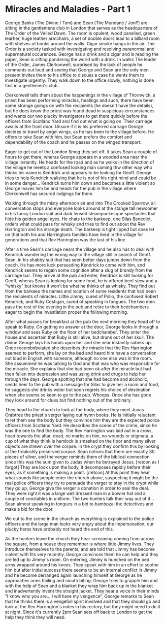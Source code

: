 # Miracles and Maladies - Part 1

George Banks (The Divine / Tom) and Sean (The Mundane / JonP) are sitting in the gentlemens club in London that serves as the headquarters of The Order of the Veiled Dawn. The room is opulent, wood panelled, green learher, huge leather armchairs, a set of double doors lead to a billiard room with shelves of books around the walls. Cigar smoke hangs in the air. The Order is a society tasked with investigating and resolving paranormal and supernatural occurences. George has a drink and a cigar and is reading the paper, Sean is sitting pondering the world with a drink. In walks The leader of the Order, James Clerkonwell, surprised by the lack of people he comments out loud and seeing that George and Sean are the only men present invites them to his office to discuss a case he wants them to investigate urgently. They walk down to the office slowly, nothing is done fast in a gentlemen's club.

Clerkonwell tells them about the happenings in the village of Thornwick, a priest has been performing miracles, healings and such, there have been some strange goings on with the recipients (he doesn't have the details), but he does know the priest was found dead in suspicious circumstances and wants our two plucky investigators to get there quickly before the officers from Scotland Yard and find out what is going on. Their carriage awaits at the front door. Unsure if it is his preferred carriage George decides to travel by angel wings, as he has been to the village before. He offers to take Sean with him, but Sean prefers the comfort and dependability of the coach and he passes on the winged transport.

Eager to get out of the London Smog they set off. It takes Sean a couple of hours to get there, wheras George appears in a wooded area near the village instantly. He heads for the road and as he walks in the direction of the village he meets a confused looking man coming thw other way who thinks his name is Kendrick and appears to be looking for Geoff. George tries to help Kendrick realising that he is not of his right mind and could be in some danger... Kendrick turns him down and becomes a little violent so George leaves him be and heads for the pub in the village where Clerkonwell has secured lodgings for them.

Walking through the misty afternoon air and into The Crooked Sparrow, all conversation stops and everyone looks around at the stange tall newcomer in his fancy London suit and dark lensed steampunkesque spectacles that hide his golden angel eyes. He chats to the barkeep, one Silas Benedict, orders what could pass for whisky and tries to find out about the Rev Harrington and his strange death. The barkeep is tight lipped but does let on that both his and Harringtons families have lived in the village for generations and that Rev Harrington was the last of his line.

After a time Sean's carriage nears the village and he also has to deal with Kendrick wandering the wrong way to the village still in search of Geoff. Sean, in his shabby suit that has seen better days jumps down from the coach. He has more luck persuading Kendrick to come with him, and Kendrick seems to regain some cognition after a slug of brandy from the carriage bar. They arrive at the pub and enter, Kendrick is still looking for Geoff, wheras Sean is looking for some food, he is offered beef stew and a "whisky" but knows it won't be what he thinks of as whisky. They find out from the barkeep the names and location of some residents that had been the recipients of miracles. Little Jimmy, cured of Polio, the confused Robert Kendrick, and Ruby Costigan, cured of speaking in tongues. The two men pass the rest of the evening in the pub and retire to their bedchambers eager to begin the investiation proper the following morning.

After what passes for breakfast at the pub the next morning they head off to speak to Ruby. On getting no answer at the door, George looks in through a window and sees Ruby on the floor of her bedchamber. They enter the house and ascertain that Ruby is still alive, but drunk out of her skull. The divine George lays his hands upon her and she near instantly sobers up. Once recombobulated she describes the miracle that the Rev Harrington seemed to perform, she lay on the bed and heard him have a conversation out loud in English with someone, although no one else was in the room. She assummed he was talking to God and that was who was responsible for the miracle. She explains that she had been ok after the miracle but had then fallen into depression and was using drink and drugs to help her through the days. George spotting that she had become and alcoholic, sends heer to the pub with a message for Silas to give her a room and food, he suggests she drinks water but soon regrets his choice of destination when she seems so keen to go to the pub. Whoops. Once she has gone they look around for clues but find nothing out of the ordinary.

They head to the church to look at the body, where they meet Jonas Crabtree the priest's verger laying out hymn books. He is initially reluctant to let them see the body but they convince him they are the expected police officers from Scotland Yard. He describes the scene of the crime, since he was the one to find the body. The Rev Harrington was laid out in a cross, head towards the altar, dead, no marks on him, no wounds or stigmata, a cup of what they think is hemlock is smashed on the floor and many silver objects are strewn over the corpse. In the crypt they confirm this by looking at the freakishly preserved corpse. Sean notices that there are exactly 30 pieces of silver, and the verger reminds them of the biblical connection since this was the sum given to Judas when he betrayed Jesus. [retcon as I forgot] They are look upon the body, it decomposes rapidly before their eyes, as if something is making a point. [/retcon] At this point they hear what sounds like people enter the church above, suspecting it might be the real police officers they try to persuade the verger to stay in the crypt while they go up, George give the verger a donation in order to seal the deal. They were right it was a large well dressed man in a bowler hat and a couple of constables in uniform. The two hunters talk their way out of it... Sean almost speaking in tongues in a bid to bambozal the detectives and make a bid for the door.

We cut to the scene in the church as everything is explained to the police officers and the large man looks very angry about the impersonation, our plucky heros have probably not heard the end of this.

As the hunters leave the church they hear screaming coming from across the square, from a house they remember is where little Jimmy lives. They introduce themselves to the parents, and are told that Jimmy has become violent with fits very recently. George convinces them he can help and they are led up to Jimmy's room. On entering, Jimmy is hunched on the bed arms wrapped around his knees. They speak with him in an effort to soothe him but after initial success there seems to be an internal conflict in Jimmy and he become derranged again launching himself at George as he approaches arms flailing and mouth biting. George tries to grapple him and with the help of Sean and a blanket they wrap him back up in the blanket and inadvertently invent the straight jacket. They hear a voice in their minds "I know who you are... I will have my vengence", George remarks to Sean that he thinks there is a vengefull spirit involved and that they should go and look at the Rev Harrington's notes in his rectory, but they might need to do it at night. Since it's currently 2pm Sean sets off back to London to get the help they think they will need.
